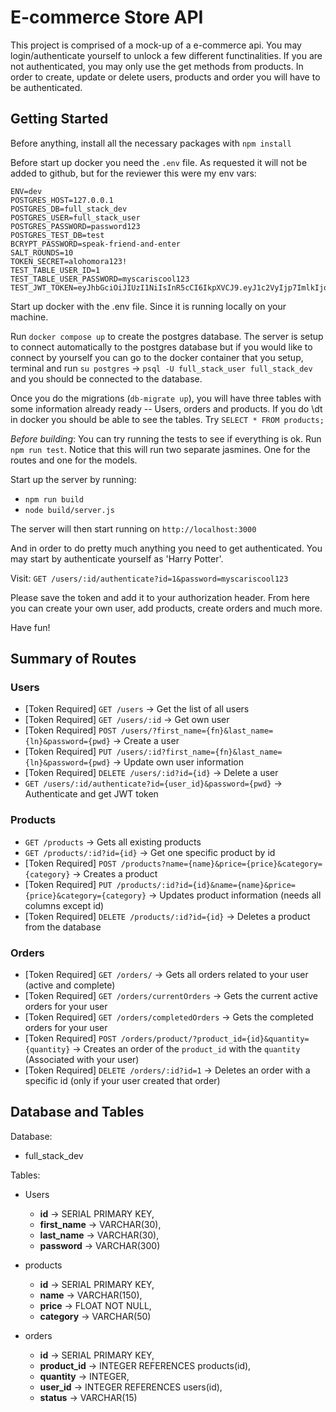 # E-commerce Store API

This project is comprised of a mock-up of a e-commerce api. You may login/authenticate yourself to unlock a few different functinalities. If you are not authenticated, you may only use the get methods from products. In order to create, update or delete users, products and order you will have to be authenticated.

## Getting Started

Before anything, install all the necessary packages with `npm install`

Before start up docker you need the `.env` file. As requested it will not be added to github, but for the reviewer this were my env vars:

````
ENV=dev
POSTGRES_HOST=127.0.0.1
POSTGRES_DB=full_stack_dev
POSTGRES_USER=full_stack_user
POSTGRES_PASSWORD=password123
POSTGRES_TEST_DB=test
BCRYPT_PASSWORD=speak-friend-and-enter
SALT_ROUNDS=10
TOKEN_SECRET=alohomora123!
TEST_TABLE_USER_ID=1
TEST_TABLE_USER_PASSWORD=myscariscool123
TEST_JWT_TOKEN=eyJhbGciOiJIUzI1NiIsInR5cCI6IkpXVCJ9.eyJ1c2VyIjp7ImlkIjoxLCJmaXJzdF9uYW1lIjoiSGFycnkiLCJsYXN0X25hbWUiOiJQb3R0ZXIiLCJwYXNzd29yZCI6IiQyYiQxMCRvbkRBNVhzUmZhTlcwckU3eXZucVpPdHRQMGg0TUZ5RjhlNU9CMFM5WnBQRFNKaTdLYzFnUyJ9LCJpYXQiOjE2NzUxNTc2NzF9.x364Fme3fmWPe03gAdO5SdC7wGknw1zNQ99pZ2FkBUU
````

Start up docker with the .env file. Since it is running locally on your machine. 


Run `docker compose up` to create the postgres database. The server is setup to connect automatically to the postgres database but if you would like to connect by yourself you can go to the docker container that you setup, terminal and run `su postgres` -> `psql -U full_stack_user full_stack_dev` and you should be connected to the database.

Once you do the migrations (`db-migrate up`),  you will have three tables with some information already ready -- Users, orders and products. If you do \dt in docker you should be able to see the tables. Try `SELECT * FROM products;`

*Before building*: You can try running the tests to see if everything is ok. Run `npm run test`. Notice that this will run two separate jasmines. One for the routes and one for the models.

Start up the server by running:

- `npm run build`
- `node build/server.js`  

The server will then start running on `http://localhost:3000`

And in order to do pretty much anything you need to get authenticated. You may start by authenticate yourself as 'Harry Potter'. 

Visit: `GET /users/:id/authenticate?id=1&password=myscariscool123`

Please save the token and add it to your authorization header. From here you can create your own user, add products, create orders and much more. 

Have fun!

## Summary of Routes

### Users
- [Token Required] `GET /users` -> Get the list of all users
- [Token Required] `GET /users/:id` -> Get own user
- [Token Required] `POST /users/?first_name={fn}&last_name={ln}&password={pwd}` -> Create a user
- [Token Required] `PUT /users/:id?first_name={fn}&last_name={ln}&password={pwd}` -> Update own user information
- [Token Required] `DELETE /users/:id?id={id}` -> Delete a user
- `GET /users/:id/authenticate?id={user_id}&password={pwd}` -> Authenticate and get JWT token

### Products
- `GET /products` -> Gets all existing products
- `GET /products/:id?id={id}` -> Get one specific product by id
- [Token Required] `POST /products?name={name}&price={price}&category={category}` -> Creates a product
- [Token Required] `PUT /products/:id?id={id}&name={name}&price={price}&category={category}` -> Updates product information (needs all columns except id)
- [Token Required] `DELETE /products/:id?id={id}` -> Deletes a product from the database

### Orders
- [Token Required] `GET /orders/` -> Gets all orders related to your user (active and complete)
- [Token Required] `GET /orders/currentOrders` -> Gets the current active orders for your user
- [Token Required] `GET /orders/completedOrders` -> Gets the completed orders for your user
- [Token Required] `POST /orders/product/?product_id={id}&quantity={quantity}` -> Creates an order of the `product_id` with the `quantity` (Associated with your user)
- [Token Required] `DELETE /orders/:id?id=1` -> Deletes an order with a specific id (only if your user created that order)

## Database and Tables

Database: 
- full_stack_dev

Tables:
- Users
    - **id** -> SERIAL PRIMARY KEY,
    - **first_name** -> VARCHAR(30),
    - **last_name** -> VARCHAR(30),
    - **password** -> VARCHAR(300)

- products
    - **id** -> SERIAL PRIMARY KEY,
    - **name** -> VARCHAR(150),
    - **price** -> FLOAT NOT NULL,
    - **category** -> VARCHAR(50)

- orders
    - **id** -> SERIAL PRIMARY KEY,
    - **product_id** -> INTEGER REFERENCES products(id),
    - **quantity** -> INTEGER,
    - **user_id** -> INTEGER REFERENCES users(id),
    - **status** -> VARCHAR(15)
